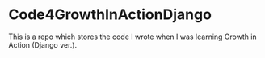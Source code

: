 # Code4GrowthInActionDjango
This is a repo which stores the code I wrote when I was learning Growth in Action (Django ver.).
